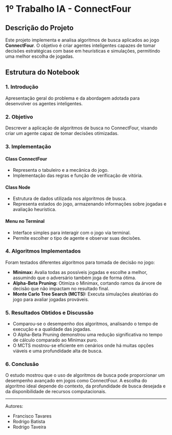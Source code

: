# 1º Trabalho IA - ConnectFour

## Descrição do Projeto
Este projeto implementa e analisa algoritmos de busca aplicados ao jogo **ConnectFour**. O objetivo é criar agentes inteligentes capazes de tomar decisões estratégicas com base em heurísticas e simulações, permitindo uma melhor escolha de jogadas.

## Estrutura do Notebook
### 1. Introdução
Apresentação geral do problema e da abordagem adotada para desenvolver os agentes inteligentes.

### 2. Objetivo
Descrever a aplicação de algoritmos de busca no ConnectFour, visando criar um agente capaz de tomar decisões otimizadas.

### 3. Implementação
#### Class ConnectFour
- Representa o tabuleiro e a mecânica do jogo.
- Implementação das regras e função de verificação de vitória.

#### Class Node
- Estrutura de dados utilizada nos algoritmos de busca.
- Representa estados do jogo, armazenando informações sobre jogadas e avaliação heurística.

#### Menu no Terminal
- Interface simples para interagir com o jogo via terminal.
- Permite escolher o tipo de agente e observar suas decisões.

### 4. Algoritmos Implementados
Foram testados diferentes algoritmos para tomada de decisão no jogo:
- **Minimax:** Avalia todas as possíveis jogadas e escolhe a melhor, assumindo que o adversário também joga de forma ótima.
- **Alpha-Beta Pruning:** Otimiza o Minimax, cortando ramos da árvore de decisão que não impactam no resultado final.
- **Monte Carlo Tree Search (MCTS):** Executa simulações aleatórias do jogo para avaliar jogadas prováveis.

### 5. Resultados Obtidos e Discussão
- Comparou-se o desempenho dos algoritmos, analisando o tempo de execução e a qualidade das jogadas.
- O Alpha-Beta Pruning demonstrou uma redução significativa no tempo de cálculo comparado ao Minimax puro.
- O MCTS mostrou-se eficiente em cenários onde há muitas opções viáveis e uma profundidade alta de busca.

### 6. Conclusão
O estudo mostrou que o uso de algoritmos de busca pode proporcionar um desempenho avançado em jogos como ConnectFour. A escolha do algoritmo ideal depende do contexto, da profundidade de busca desejada e da disponibilidade de recursos computacionais.

---
Autores: 
- Francisco Tavares
- Rodrigo Batista
- Rodrigo Taveira
